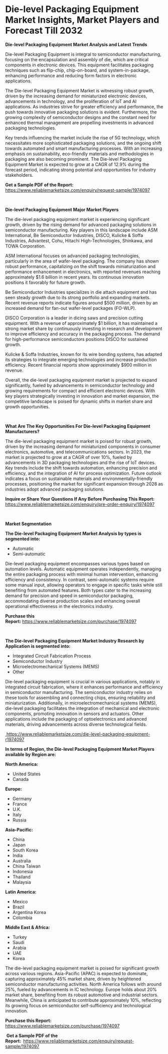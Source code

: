 <p><h1>Die-level Packaging Equipment Market Insights, Market Players and Forecast Till 2032</h1></p><p><strong>Die-level Packaging Equipment Market Analysis and Latest Trends</strong></p>
<p><p>Die-level Packaging Equipment is integral to semiconductor manufacturing, focusing on the encapsulation and assembly of die, which are critical components in electronic devices. This equipment facilitates packaging techniques such as flip-chip, chip-on-board, and system-in-package, enhancing performance and reducing form factors in electronic applications.</p><p>The Die-level Packaging Equipment Market is witnessing robust growth, driven by the increasing demand for miniaturized electronic devices, advancements in technology, and the proliferation of IoT and AI applications. As industries strive for greater efficiency and performance, the push towards innovative packaging solutions is evident. Furthermore, the growing complexity of semiconductor designs and the constant need for enhanced thermal management are propelling investments in advanced packaging technologies.</p><p>Key trends influencing the market include the rise of 5G technology, which necessitates more sophisticated packaging solutions, and the ongoing shift towards automated and smart manufacturing processes. With an increasing emphasis on sustainability, eco-friendly materials and methodologies in packaging are also becoming prominent. The Die-level Packaging Equipment Market is expected to grow at a CAGR of 12.9% during the forecast period, indicating strong potential and opportunities for industry stakeholders.</p></p>
<p><strong>Get a Sample PDF of the Report:&nbsp;</strong> <a href="https://www.reliablemarketsize.com/enquiry/request-sample/1974097?utm_campaign=2314&utm_medium=2&utm_source=Github&utm_content=ia&utm_term=12042025&utm_id=die-level-packaging-equipment">https://www.reliablemarketsize.com/enquiry/request-sample/1974097</a></p>
<p>&nbsp;</p>
<p><strong>Die-level Packaging Equipment Major Market Players</strong></p>
<p><p>The die-level packaging equipment market is experiencing significant growth, driven by the rising demand for advanced packaging solutions in semiconductor manufacturing. Key players in this landscape include ASM International, Be Semiconductor Industries, DISCO, Kulicke & Soffa Industries, Advantest, Cohu, Hitachi High-Technologies, Shinkawa, and TOWA Corporation.</p><p>ASM International focuses on advanced packaging technologies, particularly in the area of wafer-level packaging. The company has shown robust performance, capitalizing on the shift towards miniaturization and performance enhancement in electronics, with reported revenues reaching approximately $1.6 billion in recent years. Its continuous innovation positions it favorably for future growth.</p><p>Be Semiconductor Industries specializes in die attach equipment and has seen steady growth due to its strong portfolio and expanding markets. Recent revenue reports indicate figures around $500 million, driven by an increased demand for fan-out wafer-level packages (FO-WLP).</p><p>DISCO Corporation is a leader in dicing saws and precision cutting equipment. With a revenue of approximately $1 billion, it has maintained a strong market share by continuously investing in research and development to improve efficiency and accuracy in the packaging process. The demand for high-performance semiconductors positions DISCO for sustained growth.</p><p>Kulicke & Soffa Industries, known for its wire bonding systems, has adapted its strategies to integrate emerging technologies and increase production efficiency. Recent financial reports show approximately $900 million in revenue.</p><p>Overall, the die-level packaging equipment market is projected to expand significantly, fueled by advancements in semiconductor technology and growing requirements for compact and efficient electronic devices. With key players strategically investing in innovation and market expansion, the competitive landscape is poised for dynamic shifts in market share and growth opportunities.</p></p>
<p>&nbsp;</p>
<p><strong>What Are The Key Opportunities For Die-level Packaging Equipment Manufacturers?</strong></p>
<p><p>The die-level packaging equipment market is poised for robust growth, driven by the increasing demand for miniaturized components in consumer electronics, automotive, and telecommunications sectors. In 2023, the market is projected to grow at a CAGR of over 10%, fueled by advancements in 3D packaging technologies and the rise of IoT devices. Key trends include the shift towards automation, enhancing precision and efficiency, and the integration of AI for process optimization. Future outlook indicates a focus on sustainable materials and environmentally-friendly processes, positioning the market for significant expansion through 2028 as industries adopt advanced packaging solutions.</p></p>
<p><strong>Inquire or Share Your Questions If Any Before Purchasing This Report:</strong> <a href="https://www.reliablemarketsize.com/enquiry/pre-order-enquiry/1974097?utm_campaign=2314&utm_medium=2&utm_source=Github&utm_content=ia&utm_term=12042025&utm_id=die-level-packaging-equipment">https://www.reliablemarketsize.com/enquiry/pre-order-enquiry/1974097</a></p>
<p>&nbsp;</p>
<p><strong>Market Segmentation</strong></p>
<p><strong>The Die-level Packaging Equipment Market Analysis by types is segmented into:</strong></p>
<p><ul><li>Automatic</li><li>Semi-automatic</li></ul></p>
<p><p>Die-level packaging equipment encompasses various types based on automation levels. Automatic equipment operates independently, managing the entire packaging process with minimal human intervention, enhancing efficiency and consistency. In contrast, semi-automatic systems require some manual input, allowing operators to engage in specific tasks while still benefiting from automated features. Both types cater to the increasing demand for precision and speed in semiconductor packaging, accommodating diverse production scales and enhancing overall operational effectiveness in the electronics industry.</p></p>
<p><strong>Purchase this Report:&nbsp;</strong><a href="https://www.reliablemarketsize.com/purchase/1974097?utm_campaign=2314&utm_medium=2&utm_source=Github&utm_content=ia&utm_term=12042025&utm_id=die-level-packaging-equipment">https://www.reliablemarketsize.com/purchase/1974097</a></p>
<p>&nbsp;</p>
<p><strong>The Die-level Packaging Equipment Market Industry Research by Application is segmented into:</strong></p>
<p><ul><li>Integrated Circuit Fabrication Process</li><li>Semiconductor Industry</li><li>Microelectromechanical Systems (MEMS)</li><li>Other</li></ul></p>
<p><p>Die-level packaging equipment is crucial in various applications, notably in integrated circuit fabrication, where it enhances performance and efficiency in semiconductor manufacturing. The semiconductor industry relies on these tools for assembling and connecting chips, ensuring reliability and miniaturization. Additionally, in microelectromechanical systems (MEMS), die-level packaging facilitates the integration of mechanical and electronic components, promoting innovation in sensors and actuators. Other applications include the packaging of optoelectronics and advanced materials, driving advancements across diverse technological fields.</p></p>
<p><a href="https://www.reliablemarketsize.com/die-level-packaging-equipment-r1974097?utm_campaign=2314&utm_medium=2&utm_source=Github&utm_content=ia&utm_term=12042025&utm_id=die-level-packaging-equipment">&nbsp;https://www.reliablemarketsize.com/die-level-packaging-equipment-r1974097</a></p>
<p><strong>In terms of Region, the Die-level Packaging Equipment Market Players available by Region are:</strong></p>
<p>
    <p> <strong> North America: </strong>
        <ul>
            <li>United States</li>
            <li>Canada</li>
        </ul>
        </p> 
    <p> <strong> Europe: </strong>
        <ul>
            <li>Germany</li>
            <li>France</li>
            <li>U.K.</li>
            <li>Italy</li>
            <li>Russia</li>
        </ul>
        </p> 
    <p> <strong> Asia-Pacific: </strong>
        <ul>
            <li>China</li>
            <li>Japan</li>
            <li>South Korea</li>
            <li>India</li>
            <li>Australia</li>
            <li>China Taiwan</li>
            <li>Indonesia</li>
            <li>Thailand</li>
            <li>Malaysia</li>
        </ul>
        </p> 
    <p> <strong> Latin America: </strong>
        <ul>
            <li>Mexico</li>
            <li>Brazil</li>
            <li>Argentina Korea</li>
            <li>Colombia</li>
        </ul>
        </p> 
    <p> <strong> Middle East & Africa: </strong>
        <ul>
            <li>Turkey</li>
            <li>Saudi</li>
            <li>Arabia</li>
            <li>UAE</li>
            <li>Korea</li>
        </ul>
    </p>
    </p>
<p><p>The die-level packaging equipment market is poised for significant growth across various regions. Asia-Pacific (APAC) is expected to dominate, capturing approximately 45% market share, driven by heightened semiconductor manufacturing activities. North America follows with around 25%, fueled by advancements in IC technology. Europe holds about 20% market share, benefiting from its robust automotive and industrial sectors. Meanwhile, China is anticipated to contribute approximately 10%, reflecting its growing focus on semiconductor self-sufficiency and technological innovation.</p></p>
<p><strong>Purchase this Report: </strong><a href="https://www.reliablemarketsize.com/purchase/1974097?utm_campaign=2314&utm_medium=2&utm_source=Github&utm_content=ia&utm_term=12042025&utm_id=die-level-packaging-equipment">https://www.reliablemarketsize.com/purchase/1974097</a></p>
<p>&nbsp;<strong>Get a Sample PDF of the Report:&nbsp;&nbsp;</strong><a href="https://www.reliablemarketsize.com/enquiry/request-sample/1974097?utm_campaign=2314&utm_medium=2&utm_source=Github&utm_content=ia&utm_term=12042025&utm_id=die-level-packaging-equipment">https://www.reliablemarketsize.com/enquiry/request-sample/1974097</a></p>
<p><strong></strong></p>
<p><p></p><p></p><p></p></p>